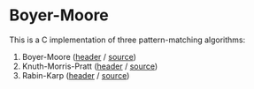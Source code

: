# Boyer-Moore

This is a C implementation of three pattern-matching algorithms:

1. Boyer-Moore ([header](./bm.h) / [source](./bm.c))
2. Knuth-Morris-Pratt ([header](./kmp.h) / [source](./kmp.c))
3. Rabin-Karp ([header](./rk.h) / [source](./rk.c))